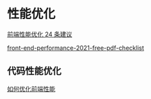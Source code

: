 # 性能优化

[前端性能优化 24 条建议](https://mp.weixin.qq.com/s/Jgem71HGx2EkveEyEmlQOg)

[front-end-performance-2021-free-pdf-checklist](https://www.smashingmagazine.com/2021/01/front-end-performance-2021-free-pdf-checklist/)

## 代码性能优化

[如何优化前端性能](https://mp.weixin.qq.com/s/OYw7lDCuxTU1BAjhTTV3vw)

